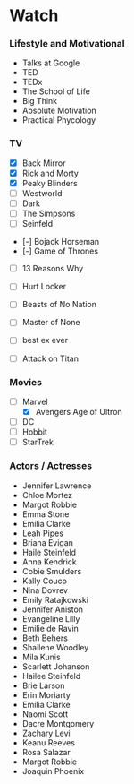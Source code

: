# Watch


### Lifestyle and Motivational
- Talks at Google
- TED
- TEDx
- The School of Life
- Big Think
- Absolute Motivation
- Practical Phycology


### TV
  - [x] Back Mirror
  - [x] Rick and Morty
  - [x] Peaky Blinders
  - [ ] Westworld
  - [ ] Dark
  - [ ] The Simpsons
  - [ ] Seinfeld
  - [-] Bojack Horseman
  - [-] Game of Thrones
  - [ ] 13 Reasons Why
  - [ ] Hurt Locker
  - [ ] Beasts of No Nation
  - [ ] Master of None
  - [ ] best ex ever
  - [ ] Attack on Titan


### Movies
- [ ] Marvel
  - [x] Avengers Age of Ultron
- [ ] DC
- [ ] Hobbit
- [ ] StarTrek

### Actors / Actresses
- Jennifer Lawrence
- Chloe Mortez
- Margot Robbie
- Emma Stone
- Emilia Clarke
- Leah Pipes
- Briana Evigan
- Haile Steinfeld
- Anna Kendrick
- Cobie Smulders
- Kally Couco
- Nina Dovrev
- Emily Ratajkowski
- Jennifer Aniston
- Evangeline Lilly
- Emilie de Ravin
- Beth Behers
- Shailene Woodley
- Mila Kunis
- Scarlett Johanson
- Hailee Steinfeld
- Brie Larson
- Erin Moriarty⁣
- Emilia Clarke⁣
- Naomi Scott⁣
- Dacre Montgomery⁣
- Zachary Levi⁣
- Keanu Reeves⁣
- Rosa Salazar⁣
- Margot Robbie⁣
- Joaquin Phoenix
